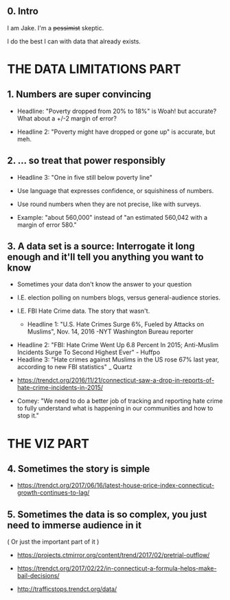 ## 0. Intro

I am Jake. I'm a ~~pessimist~~ skeptic.

I do the best I can  with data that already exists.

# THE DATA LIMITATIONS PART

## 1. Numbers are super convincing

* Headline: "Poverty dropped from 20% to 18%" is Woah! but accurate? What about a +/-2 margin of error?

* Headline 2: "Poverty might have dropped or gone up" is accurate, but meh.

## 2. ... so treat that power responsibly

* Headline 3: "One in five still below poverty line"

* Use language that expresses confidence, or squishiness of numbers.

* Use round numbers when they are not precise, like with surveys.

* Example: "about 560,000" instead of "an estimated 560,042 with a margin of error 580."

## 3. A data set is a source: Interrogate it long enough and it'll tell you anything you want to know

* Sometimes your data don't know the answer to your question

* I.E. election polling on numbers blogs, versus general-audience stories.

* I.E. FBI Hate Crime data. The story that wasn't.
  - Headline 1: "U.S. Hate Crimes Surge 6%, Fueled by Attacks on Muslims", Nov. 14, 2016 -NYT Washington Bureau reporter
- Headline 2: "FBI: Hate Crime Went Up 6.8 Percent In 2015; Anti-Muslim Incidents Surge To Second Highest Ever" - Huffpo
- Headline 3: "Hate crimes against Muslims in the US rose 67% last year, according to new FBI statistics" _ Quartz

* https://trendct.org/2016/11/21/connecticut-saw-a-drop-in-reports-of-hate-crime-incidents-in-2015/

* Comey: "We need to do a better job of tracking and reporting hate crime to fully understand what is happening in our communities and how to stop it."

# THE VIZ PART

## 4. Sometimes the story is simple

* https://trendct.org/2017/06/16/latest-house-price-index-connecticut-growth-continues-to-lag/

## 5. Sometimes the data is so complex, you just need to immerse audience in it

( Or just the important part of it )

* https://projects.ctmirror.org/content/trend/2017/02/pretrial-outflow/

* https://trendct.org/2017/02/22/in-connecticut-a-formula-helps-make-bail-decisions/

* http://trafficstops.trendct.org/data/

